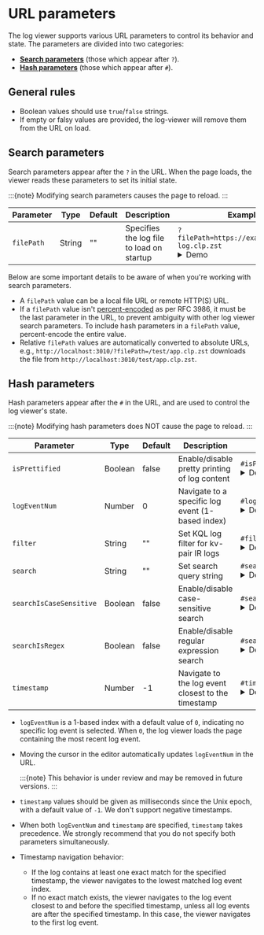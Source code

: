 # URL parameters

The log viewer supports various URL parameters to control its behavior and state. The parameters are
divided into two categories:

* **[Search parameters](#search-parameters)** (those which appear after `?`).
* **[Hash parameters](#hash-parameters)** (those which appear after `#`).

## General rules

* Boolean values should use `true`/`false` strings.
* If empty or falsy values are provided, the log-viewer will remove them from the URL on load.

## Search parameters

Search parameters appear after the `?` in the URL. When the page loads, the viewer reads these
parameters to set its initial state.

:::{note}
Modifying search parameters causes the page to reload.
:::

| Parameter  | Type   | Default | Description                               | Example                                                                                                                                                                                                                                                                                                                                                                                                                                                      |
|------------|--------|---------|-------------------------------------------|--------------------------------------------------------------------------------------------------------------------------------------------------------------------------------------------------------------------------------------------------------------------------------------------------------------------------------------------------------------------------------------------------------------------------------------------------------------|
| `filePath` | String | ""      | Specifies the log file to load on startup | `?filePath=https://example.com/app-log.clp.zst` <details><summary>Demo</summary><a href="https://y-scope.github.io/yscope-log-viewer/?filePath=https://yscope.s3.us-east-2.amazonaws.com/sample-logs/yarn-ubuntu-resourcemanager-ip-172-31-17-135.log.1.clp.zst">https://y-scope.github.io/yscope-log-viewer/?<b>filePath=https://yscope.s3.us-east-2.amazonaws.com/sample-logs/yarn-ubuntu-resourcemanager-ip-172-31-17-135.log.1.clp.zst</b></a></details> |

Below are some important details to be aware of when you're working with search parameters.

* A `filePath` value can be a local file URL or remote HTTP(S) URL.
* If a `filePath` value isn't [percent-encoded][rfc-3986-percent-encoding] as per RFC 3986, it must
  be the last parameter in the URL, to prevent ambiguity with other log viewer search parameters. To
  include hash parameters in a `filePath` value, percent-encode the entire value.
* Relative `filePath` values are automatically converted to absolute URLs, e.g.,
  `http://localhost:3010/?filePath=/test/app.clp.zst` downloads the file from
  `http://localhost:3010/test/app.clp.zst`.

## Hash parameters

Hash parameters appear after the `#` in the URL, and are used to control the log viewer's state.

:::{note}
Modifying hash parameters does NOT cause the page to reload.
:::

| Parameter               | Type    | Default | Description                                        | Example                                                                                                                                                                                                                                                                                                                                                                                                                                                                                                                |
|-------------------------|---------|---------|----------------------------------------------------|------------------------------------------------------------------------------------------------------------------------------------------------------------------------------------------------------------------------------------------------------------------------------------------------------------------------------------------------------------------------------------------------------------------------------------------------------------------------------------------------------------------------|
| `isPrettified`          | Boolean | false   | Enable/disable pretty printing of log content      | `#isPrettified=true` <details><summary>Demo</summary><a href="https://y-scope.github.io/yscope-log-viewer/?filePath=https://yscope.s3.us-east-2.amazonaws.com/sample-logs/cockroachdb.clp.zst#isPrettified=true">https://y-scope.github.io/yscope-log-viewer/?filePath=https://yscope.s3.us-east-2.amazonaws.com/sample-logs/cockroachdb.clp.zst#<b>isPrettified=true</b></a></details>                                                                                                                                |
| `logEventNum`           | Number  | 0       | Navigate to a specific log event (1-based index)   | `#logEventNum=1542` <details><summary>Demo</summary><a href="https://y-scope.github.io/yscope-log-viewer/?filePath=https://yscope.s3.us-east-2.amazonaws.com/sample-logs/yarn-ubuntu-resourcemanager-ip-172-31-17-135.log.1.clp.zst#logEventNum=1542">https://y-scope.github.io/yscope-log-viewer/?filePath=https://yscope.s3.us-east-2.amazonaws.com/sample-logs/yarn-ubuntu-resourcemanager-ip-172-31-17-135.log.1.clp.zst#<b>logEventNum=1542</b></a></details>                                                     |
| `filter`                | String  | ""      | Set KQL log filter for kv-pair IR logs             | `#filter=%40timestamp+%3C+1679969692` <details><summary>Demo</summary><a href="https://y-scope.github.io/yscope-log-viewer/?filePath=https://yscope.s3.us-east-2.amazonaws.com/sample-logs/cockroachdb.clp.zst#filter=%40timestamp+%3C+1679969692">https://y-scope.github.io/yscope-log-viewer/?filePath=https://yscope.s3.us-east-2.amazonaws.com/sample-logs/cockroachdb.clp.zst#filter=%40timestamp+%3C+1679969692</a></details>                                                                                    |
| `search`                | String  | ""      | Set search query string                            | `#search=service%3A+172.31` <details><summary>Demo</summary><a href="https://y-scope.github.io/yscope-log-viewer/?filePath=https://yscope.s3.us-east-2.amazonaws.com/sample-logs/yarn-ubuntu-resourcemanager-ip-172-31-17-135.log.1.clp.zst#search=service%3A+172.31">https://y-scope.github.io/yscope-log-viewer/?filePath=https://yscope.s3.us-east-2.amazonaws.com/sample-logs/yarn-ubuntu-resourcemanager-ip-172-31-17-135.log.1.clp.zst#<b>search=service%3A+172.31</b></a></details>                             |
| `searchIsCaseSensitive` | Boolean | false   | Enable/disable case-sensitive search               | `#searchIsCaseSensitive=true` <details><summary>Demo</summary><a href="https://y-scope.github.io/yscope-log-viewer/?filePath=https://yscope.s3.us-east-2.amazonaws.com/sample-logs/yarn-ubuntu-resourcemanager-ip-172-31-17-135.log.1.clp.zst#search=RMC&searchIsCaseSensitive=true">https://y-scope.github.io/yscope-log-viewer/?filePath=https://yscope.s3.us-east-2.amazonaws.com/sample-logs/yarn-ubuntu-resourcemanager-ip-172-31-17-135.log.1.clp.zst#search=RMC&<b>searchIsCaseSensitive=true</b></a></details> |
| `searchIsRegex`         | Boolean | false   | Enable/disable regular expression search           | `#searchIsRegex=true` <details><summary>Demo</summary><a href="https://y-scope.github.io/yscope-log-viewer/?filePath=https://yscope.s3.us-east-2.amazonaws.com/sample-logs/yarn-ubuntu-resourcemanager-ip-172-31-17-135.log.1.clp.zst#search=172.*43716&searchIsRegex=true">https://y-scope.github.io/yscope-log-viewer/?filePath=https://yscope.s3.us-east-2.amazonaws.com/sample-logs/yarn-ubuntu-resourcemanager-ip-172-31-17-135.log.1.clp.zst#search=172.*43716&<b>searchIsRegex=true</b></a></details>           |
| `timestamp`             | Number  | -1      | Navigate to the log event closest to the timestamp | `#timestamp=1427103813827` <details><summary>Demo</summary><a href="https://y-scope.github.io/yscope-log-viewer/?filePath=https://yscope.s3.us-east-2.amazonaws.com/sample-logs/yarn-ubuntu-resourcemanager-ip-172-31-17-135.log.1.clp.zst#timestamp=1427103813827">https://y-scope.github.io/yscope-log-viewer/?filePath=https://yscope.s3.us-east-2.amazonaws.com/sample-logs/yarn-ubuntu-resourcemanager-ip-172-31-17-135.log.1.clp.zst#<b>timestamp=1427103813827</b></a></details>                                |

* `logEventNum` is a 1-based index with a default value of `0`, indicating no specific log event is
  selected. When `0`, the log viewer loads the page containing the most recent log event.
* Moving the cursor in the editor automatically updates `logEventNum` in the URL.

  :::{note}
  This behavior is under review and may be removed in future versions.
  :::

* `timestamp` values should be given as milliseconds since the Unix epoch, with a default value of
  `-1`. We don't support negative timestamps.
* When both `logEventNum` and `timestamp` are specified, `timestamp` takes precedence. We strongly
  recommend that you do not specify both parameters simultaneously.
* Timestamp navigation behavior:
  * If the log contains at least one exact match for the specified timestamp, the viewer navigates
    to the lowest matched log event index.
  * If no exact match exists, the viewer navigates to the log event closest to and before the
    specified timestamp, unless all log events are after the specified timestamp. In this case, the
    viewer navigates to the first log event.

[rfc-3986-percent-encoding]: https://datatracker.ietf.org/doc/html/rfc3986#section-2.1
